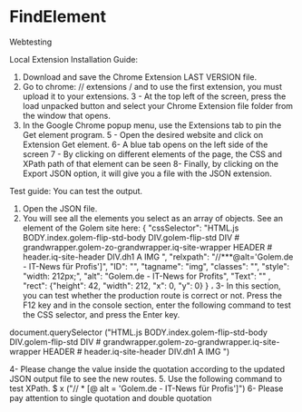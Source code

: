 # FindElement
Webtesting

Local Extension Installation Guide:
1. Download and save the Chrome Extension LAST VERSION file.
2. Go to chrome: // extensions / and to use the first extension, you must upload it to your extensions.
3 - At the top left of the screen, press the load unpacked button and select your Chrome Extension file folder from the window that opens.
4. In the Google Chrome popup menu, use the Extensions tab to pin the Get element program.
5 - Open the desired website and click on Extension Get element.
6- A blue tab opens on the left side of the screen
7 - By clicking on different elements of the page, the CSS and XPath path of that element can be seen
8- Finally, by clicking on the Export JSON option, it will give you a file with the JSON extension.

Test guide:
You can test the output.
1. Open the JSON file.
2. You will see all the elements you select as an array of objects.
See an element of the Golem site here:
 {
      "cssSelector": "HTML.js BODY.index.golem-flip-std-body DIV.golem-flip-std DIV # grandwrapper.golem-zo-grandwrapper.iq-site-wrapper HEADER # header.iq-site-header DIV.dh1 A IMG ",
      "relxpath": "//***@alt='Golem.de - IT-News für Profis']",
      "ID": "",
      "tagname": "img",
      "classes": "",
      "style": "width: 212px;",
      "alt": "Golem.de - IT-News for Profits",
      "Text": "" ,
      "rect": {"height": 42, "width": 212, "x": 0, "y": 0}
    } ،
3- In this section, you can test whether the production route is correct or not.
Press the F12 key and in the console section, enter the following command to test the CSS selector, and press the Enter key.

 document.querySelector ("HTML.js BODY.index.golem-flip-std-body DIV.golem-flip-std DIV # grandwrapper.golem-zo-grandwrapper.iq-site-wrapper HEADER # header.iq-site-header DIV.dh1 A IMG ")

4- Please change the value inside the quotation according to the updated JSON output file to see the new routes.
5. Use the following command to test XPath.
$ x ("// * [@ alt = 'Golem.de - IT-News für Profis']")
6- Please pay attention to single quotation and double quotation

